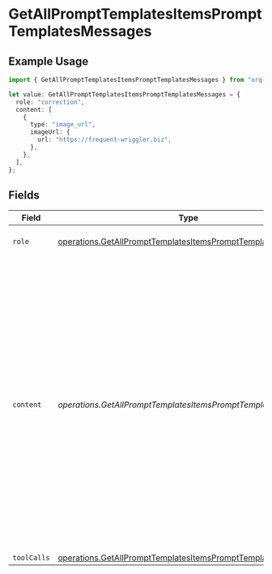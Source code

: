 # GetAllPromptTemplatesItemsPromptTemplatesMessages

## Example Usage

```typescript
import { GetAllPromptTemplatesItemsPromptTemplatesMessages } from "orq-poc-typescript-multi-env-version/models/operations";

let value: GetAllPromptTemplatesItemsPromptTemplatesMessages = {
  role: "correction",
  content: [
    {
      type: "image_url",
      imageUrl: {
        url: "https://frequent-wriggler.biz",
      },
    },
  ],
};
```

## Fields

| Field                                                                                                                                                                                                                                                                    | Type                                                                                                                                                                                                                                                                     | Required                                                                                                                                                                                                                                                                 | Description                                                                                                                                                                                                                                                              |
| ------------------------------------------------------------------------------------------------------------------------------------------------------------------------------------------------------------------------------------------------------------------------ | ------------------------------------------------------------------------------------------------------------------------------------------------------------------------------------------------------------------------------------------------------------------------ | ------------------------------------------------------------------------------------------------------------------------------------------------------------------------------------------------------------------------------------------------------------------------ | ------------------------------------------------------------------------------------------------------------------------------------------------------------------------------------------------------------------------------------------------------------------------ |
| `role`                                                                                                                                                                                                                                                                   | [operations.GetAllPromptTemplatesItemsPromptTemplatesRole](../../models/operations/getallprompttemplatesitemsprompttemplatesrole.md)                                                                                                                                     | :heavy_check_mark:                                                                                                                                                                                                                                                       | The role of the prompt message                                                                                                                                                                                                                                           |
| `content`                                                                                                                                                                                                                                                                | *operations.GetAllPromptTemplatesItemsPromptTemplatesContent*                                                                                                                                                                                                            | :heavy_check_mark:                                                                                                                                                                                                                                                       | The contents of the user message. Either the text content of the message or an array of content parts with a defined type, each can be of type `text` or `image_url` when passing in images. You can pass multiple images by adding multiple `image_url` content parts.  |
| `toolCalls`                                                                                                                                                                                                                                                              | [operations.GetAllPromptTemplatesItemsPromptTemplatesToolCalls](../../models/operations/getallprompttemplatesitemsprompttemplatestoolcalls.md)[]                                                                                                                         | :heavy_minus_sign:                                                                                                                                                                                                                                                       | N/A                                                                                                                                                                                                                                                                      |